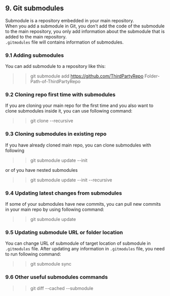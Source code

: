 ## 9. Git submodules
Submodule is a repository embedded in your main repository.    
When you add a submodule in Git, you don't add the code of the submodule to the main repository, you only add information about the submodule that is added to the main repository.  
`.gitmodules` file will contains information of submodules.

### 9.1 Adding submodules

You can add submodule to a repository like this:
>> git submodule add https://github.com/ThirdPartyRepo Folder-Path-of-ThirdPartyRepo  

### 9.2 Cloning repo first time with submodules
If you are cloning your main repo for the first time and you also want to clone submodules inside it, you can use following command: 
>> git clone --recursive <main repo url>

### 9.3 Cloning submodules in existing repo
If you have already cloned main repo, you can clone submodules with following 
>> git submodule update --init  

or of you have nested submodules
  
>> git submodule update --init --recursive

### 9.4 Updating latest changes from submodules
If some of your submodules have new commits, you can pull new commits in your main repo by using following command:
>> git submodule update

### 9.5 Updating submodule URL or folder location
You can change URL of submodule of target location of submodule in `.gitmodules` file. After updating any information in `.gitmodules` file, you need to run following command:
>> git submodule sync

### 9.6 Other useful submodules commands 
>> git diff --cached --submodule
>> 